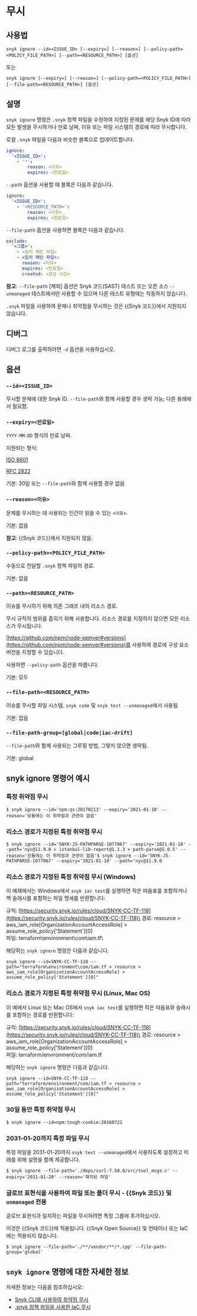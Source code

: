# 무시

## 사용법

`snyk ignore --id=<ISSUE_ID> [--expiry=] [--reason=] [--policy-path=<POLICY_FILE_PATH>] [--path=<RESOURCE_PATH>] [옵션]`

또는

`snyk ignore [--expiry=] [--reason=] [--policy-path=<POLICY_FILE_PATH>] [--file-path=<RESOURCE_PATH>] [옵션]`

## 설명

`snyk ignore` 명령은 `.snyk` 정책 파일을 수정하여 지정된 문제를 해당 Snyk ID에 따라 모든 발생을 무시하거나 만료 날짜, 이유 또는 파일 시스템의 경로에 따라 무시합니다.

로컬 `.snyk` 파일을 다음과 비슷한 블록으로 업데이트합니다.

```yaml
ignore:
  '<ISSUE_ID>':
    - '*':
        reason: <이유>
        expires: <만료일>
```

`--path` 옵션을 사용할 때 블록은 다음과 같습니다.

```yaml
ignore:
  '<ISSUE_ID>':
    - '<RESOURCE_PATH>':
        reason: <이유>
        expires: <만료일>
```

`--file-path` 옵션을 사용하면 블록은 다음과 같습니다.

```yaml
exclude:
  '<그룹>':
    - <일치 패턴 파일>
    - <일치 패턴 파일>:
      reason: <이유>
      expires: <만료일>
      created: <생성 시간>
```

**참고**: `--file-path` \[제외] 옵션은 Snyk 코드(SAST) 테스트 또는 오픈 소스 `--unmanaged` 테스트에서만 사용할 수 있으며 다른 테스트 유형에는 작동하지 않습니다.

`.snyk` 파일을 사용하여 문제나 취약점을 무시하는 것은 {{Snyk 코드}}에서 지원되지 않습니다.

## 디버그

디버그 로그를 출력하려면 `-d` 옵션을 사용하십시오.

## 옵션

### `--id=<ISSUE_ID>`

무시할 문제에 대한 Snyk ID. `--file-path`와 함께 사용할 경우 생략 가능; 다른 용례에서 필요함.

### `--expiry=<만료일>`

`YYYY-MM-DD` 형식의 만료 날짜.

지원되는 형식:

[ISO 8601](https://www.iso.org/iso-8601-date-and-time-format.html)

[RFC 2822](https://tools.ietf.org/html/rfc2822)

기본: 30일 또는 `--file-path`와 함께 사용할 경우 없음

### `--reason=<이유>`

문제를 무시하는 데 사용되는 인간이 읽을 수 있는 `<이유>`.

기본: 없음

**참고**: {{Snyk 코드}}에서 지원되지 않음.

### `--policy-path=<POLICY_FILE_PATH>`

수동으로 전달할 `.snyk` 정책 파일의 경로.

기본: 없음

### `--path=<RESOURCE_PATH>`

이슈를 무시하기 위해 의존 그래프 내의 리소스 경로.

무시 규칙의 범위를 좁히기 위해 사용합니다. 리소스 경로를 지정하지 않으면 모든 리소스가 무시됩니다.

[https://github.com/npm/node-semver#versions](https://github.com/npm/node-semver#versions)를 사용하여 경로에 구성 요소 버전을 지정할 수 있습니다.

사용하면 `--policy-path` 옵션을 따릅니다.

기본: 모두

### `--file-path=<RESOURCE_PATH>`

이슈를 무시할 파일 시스템. `snyk code` 및 `snyk test --unmanaged`에서 사용됨

기본: 없음

### `--file-path-group=[global|code|iac-drift]`

`--file-path`와 함께 사용되는 그루핑 방법, 그렇지 않으면 생략됨.

기본: global

## snyk ignore 명령어 예시

### 특정 취약점 무시

```
$ snyk ignore --id='npm:qs:20170213' --expiry='2021-01-10' --reason='모듈에는 이 취약점과 관련이 없음'
```

### 리소스 경로가 지정된 특정 취약점 무시

```
$ snyk ignore --id='SNYK-JS-PATHPARSE-1077067' --expiry='2021-01-10' --path='nyc@11.9.0 > istanbul-lib-report@1.1.3 > path-parse@1.0.5' --reason='모듈에는 이 취약점과 관련이 없음'$ snyk ignore --id='SNYK-JS-PATHPARSE-1077067' --expiry='2021-01-10' --path='nyc@11.9.0
```

### 리소스 경로가 지정된 특정 취약점 무시 (Windows)&#x20;

이 예제에서는 Windows에서 `snyk iac test`를 실행하면 작은 따옴표를 포함하거나 백 슬래시를 포함하는 파일 명세를 반환합니다:

규칙: [https://security.snyk.io/rules/cloud/SNYK-CC-TF-118](https://security.snyk.io/rules/cloud/SNYK-CC-TF-118)\
경로: resource > aws\_iam\_role\[OrganizationAccountAccessRole] > assume\_role\_policy\['Statement']\[0]\
파일: terraform\environment\com\iam.tf\


해당하는 `snyk ignore` 명령은 다음과 같습니다.

`snyk ignore --id=SNYK-CC-TF-118 --path="terraform\environment\com/iam.tf > resource > aws_iam_role[OrganizationAccountAccessRole] > assume_role_policy['Statement'][0]"`

### 리소스 경로가 지정된 특정 취약점 무시 (Linux, Mac OS)&#x20;

이 예에서 Linux 또는 Mac OS에서 `snyk iac test`를 실행하면 작은 따옴표와 슬래시를 포함하는 경로를 반환합니다:

규칙: [https://security.snyk.io/rules/cloud/SNYK-CC-TF-118](https://security.snyk.io/rules/cloud/SNYK-CC-TF-118)\
경로: resource > aws\_iam\_role\[OrganizationAccountAccessRole] > assume\_role\_policy\['Statement']\[0]\
파일: terraform/environment/com/iam.tf

해당하는 `snyk ignore` 명령은 다음과 같습니다.

`snyk ignore --id=SNYK-CC-TF-118 --path="terraform/environment/com/iam.tf > resource > aws_iam_role[OrganizationAccountAccessRole] > assume_role_policy['Statement'][0]"`

### 30일 동안 특정 취약점 무시

```
$ snyk ignore --id=npm:tough-cookie:20160722
```

### 2031-01-20까지 특정 파일 무시

특정 파일을 2031-01-20까지 `snyk test --unmanaged`에서 사용하도록 설정하고 미래를 위해 설명을 함께 제공합니다.

```
$ snyk ignore --file-path='./deps/curl-7.58.0/src/tool_msgs.c' --expiry='2031-01-20' --reason='패치된 파일'
```

### 글로브 표현식을 사용하여 파일 또는 폴더 무시 - {{Snyk 코드}} 및 `unmanaged` 전용

글로브 표현식과 일치하는 파일을 무시하려면 특정 그룹에 추가하십시오.

이것은 {{Snyk 코드}}에 적용됩니다. {{Snyk Open Source}} 및 컨테이너 또는 IaC에는 적용되지 않습니다.

```
$ snyk ignore --file-path='./**/vendor/**/*.cpp' --file-path-group='global'
```

## `snyk ignore` 명령에 대한 자세한 정보

자세한 정보는 다음을 참조하십시오:

* [Snyk CLI를 사용하여 취약점 무시](https://docs.snyk.io/snyk-cli/scan-and-maintain-projects-using-the-cli/ignore-vulnerabilities-using-the-snyk-cli)
* [.snyk 정책 파일을 사용한 IaC 무시](https://docs.snyk.io/snyk-cli/scan-and-maintain-projects-using-the-cli/snyk-cli-for-iac/iac-ignores-using-the-.snyk-policy-file)